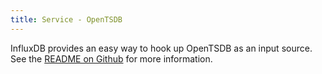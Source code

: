 ```yaml
---
title: Service - OpenTSDB
---
```


InfluxDB provides an easy way to hook up OpenTSDB as an input source. See the [README on Github](https://github.com/influxdb/influxdb/blob/master/services/opentsdb/README.md) for more information.